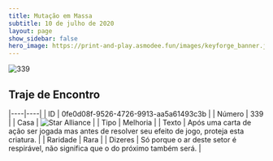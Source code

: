 ```yaml
---
title: Mutação em Massa
subtitle: 10 de julho de 2020
layout: page
show_sidebar: false
hero_image: https://print-and-play.asmodee.fun/images/keyforge_banner.jpg
---
```


![339](https://cdn.keyforgegame.com/media/card_front/pt/479_339_J86RVX95VGV2_pt.png)

## Traje de Encontro

|----|----|
| ID | 0fe0d08f-9526-4726-9913-aa5a61493c3b |
| Número | 339 |
| Casa | ![Star Alliance](https://archonarcana.com/images/thumb/7/7d/Star_Alliance.png/22px-Star_Alliance.png "Aliança Estelar") |
| Tipo | Melhoria |
| Texto | Após uma carta de ação ser jogada mas antes de resolver seu efeito de jogo, proteja esta criatura. |
| Raridade | Rara |
| Dizeres | Só porque o ar deste setor é respirável,  não significa que o do próximo também será. |
